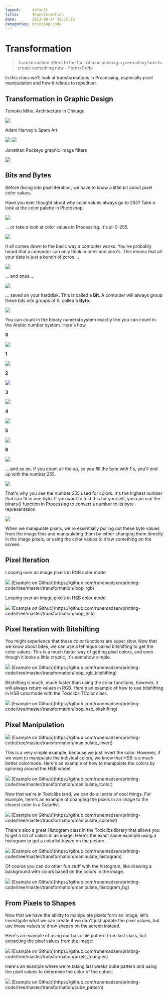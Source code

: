 ```yaml
---
layout:     default
title:      Transformation
date:       2013-08-24 19:15:22
categories: printing-code
---
```


Transformation
==============

<blockquote >
Transformation refers to the fact of manipulating a preexisting form to create something new - Form+Code
</blockquote>

In this class we'll look at transformations in Processing, especially picel manipulation and how it relates to repetition.

Transformation in Graphic Design
--------------------------------

Tomoko Miho, Architecture in Chicago

<img src="{{ imageproxy_url }}/miho-28f5cd00460e1d9a870e656151dfa66c.jpg"  />

Adam Harvey's Spam Art

<img src="{{ imageproxy_url }}/spamart1-fd65857c7515378b9b3075c5f7f62f04.jpg"  />

<img src="{{ imageproxy_url }}/spamart2-9adc69331af482d18709dc354514dc9a.jpg"  />

Jonathan Puckeys graphic image filters

<img src="{{ imageproxy_url }}/puckey-09b4f4c484109262f488f6955cf519d1.jpg"  />


Bits and Bytes
--------------

Before diving into pixel iteration, we have to know a little bit about pixel color values.

Have you ever thought about why color values always go to 255? Take a look at the color palette in Photoshop.

<img src="{{ imageproxy_url }}/photoshop-623e3e8b8db0039dd81e3b1b732e428d.jpg"  />

... or take a look at color values in Processing. It's all 0-255. 

<img src="{{ imageproxy_url }}/processing-3aa1b4ed27ae61c04efd8d4cca359b52.jpg"  />

It all comes down to the basic way a computer works. You've probably heard that a computer can only think in ones and zero's. This means that all your data is just a bunch of zeros ...

<img src="{{ imageproxy_url }}/bit0-fc7d3f405052851aaa23c2bcf6177c2f.jpg"  />

... and ones ...

<img src="{{ imageproxy_url }}/bit1-65f131955af05a84dba691f0122a393c.jpg"  />

... saved on your harddisk. This is called a **Bit**. A computer will always group these bits into groups of 8, called a **Byte**.

<img src="{{ imageproxy_url }}/bitcount0-5078a40bebf4f57eac63d97d507144f2.jpg"  />

You can count in the binary numeral system exactly like you can count in the Arabic number system. Here's how.

**0** 

<img src="{{ imageproxy_url }}/bitcount0-5078a40bebf4f57eac63d97d507144f2.jpg"  />

**1** 

<img src="{{ imageproxy_url }}/bitcount1-b377822cdce2e986c3efa63223658fb0.jpg"  />

**2** 

<img src="{{ imageproxy_url }}/bitcount2-694e534112745c66381a9e8db90a7fc1.jpg"  />

**3** 

<img src="{{ imageproxy_url }}/bitcount3-68a7e9e1de1ccb826fba11dfb07727fb.jpg"  />

**4** 

<img src="{{ imageproxy_url }}/bitcount4-1bafb53093e10b8f2df77c6372017e1c.jpg"  />

**5** 

<img src="{{ imageproxy_url }}/bitcount5-8249dffc9c005d5cdb516909a4aacdec.jpg"  />

**6** 

<img src="{{ imageproxy_url }}/bitcount6-be46f95fd6c61f30a72f90c523888705.jpg"  />

... and so on. If you count all the up, so you fill the byte with 1's, you'll end up with the number 255.

<img src="{{ imageproxy_url }}/bitcount255-c613f85d554fcc615d7506c8734a7134.jpg"  />

That's why you see the number 255 used for colors. It's the highest number that can fit in one byte. If you want to test this for yourself, you can use the binary() function in Processing to convert a number to its byte representation.

<img src="{{ imageproxy_url }}/processing2-f81c2d0e9bcc33836ea225f4db7661c9.jpg"  />

When we manipulate pixels, we're essentially pulling out these byte values from the image files and manipulating them by either changing them directly in the image pixels, or using the color values to draw something on the screen.


Pixel Iteration
---------------

Looping over an image pixels in RGB color mode.

<img src="{{ imageproxy_url }}/loop_rgb-6bb28d9cc82d7e8af8c5f5146f34ed9f.png"  />
[Example on Github](https://github.com/runemadsen/printing-code/tree/master/transformation/loop_rgb)

Looping over an image pixels in HSB color mode.

<img src="{{ imageproxy_url }}/loop_rgb-6bb28d9cc82d7e8af8c5f5146f34ed9f.png"  />
[Example on Github](https://github.com/runemadsen/printing-code/tree/master/transformation/loop_hsb)


Pixel Iteration with Bitshifting
--------------------------------

You might experience that these color functions are super slow. Now that we know about bites, we can use a tehnique called bitshifting to get the color values. This is a much faster way of getting pixel colors, and even though it looks a little cryptic, it's somehow simple.

<img src="{{ imageproxy_url }}/loop_rgb-6bb28d9cc82d7e8af8c5f5146f34ed9f.png"  />
[Example on Github](https://github.com/runemadsen/printing-code/tree/master/transformation/loop_rgb_bitshifting)

Bitshifting is much, much faster than using the color functions, however, it will always return values in RGB. Here's an example of how to use bitshifting in HSB colormode with the Toxiclibs TColor class.

<img src="{{ imageproxy_url }}/loop_rgb-6bb28d9cc82d7e8af8c5f5146f34ed9f.png"  />
[Example on Github](https://github.com/runemadsen/printing-code/tree/master/transformation/loop_hsb_bitshifting)


Pixel Manipulation
------------------

<img src="{{ imageproxy_url }}/manipulate_invert-813a18042d56bf535e67250188d84721.png"  />
[Example on Github](https://github.com/runemadsen/printing-code/tree/master/transformation/manipulate_invert)

This is a very simple example, because we just invert the color. However, if we want to manipulate the individal colors, we know that HSB is a much better colormode. Here's an example of how to manipulate the colors by spinning around the HSB wheel.

<img src="{{ imageproxy_url }}/manipulate_tcolor-fd4590ce9c74bdf21947340b3f384564.png"  />
[Example on Github](https://github.com/runemadsen/printing-code/tree/master/transformation/manipulate_tcolor)

Now that we're in Toxiclibs land, we can do all sorts of cool things. For example, here's an example of changing the pixels in an image to the closest color in a Colorlist.

<img src="{{ imageproxy_url }}/manipulate_colorlist-185e7f03342c5da4b6055f19762acb2b.png"  />
[Example on Github](https://github.com/runemadsen/printing-code/tree/master/transformation/manipulate_colorlist)

There's also a great Histogram class in the Toxiclibs library that allows you to get a list of colors in an image. Here's the exact same example using a histogram to get a colorlist based on the picture.

<img src="{{ imageproxy_url }}/manipulate_histogram-18697ff79640274fabdc7781806c2e4a.png"  />
[Example on Github](https://github.com/runemadsen/printing-code/tree/master/transformation/manipulate_histogram)

Of course you can do other fun stuff with the histogram, like drawing a background with colors based on the colors in the image.

<img src="{{ imageproxy_url }}/manipulate_histogram_bg-e9c86b6ba7791a052a1239c2bba6d2b7.png"  />
[Example on Github](https://github.com/runemadsen/printing-code/tree/master/transformation/manipulate_histogram_bg)


From Pixels to Shapes
---------------------

Now that we have the ability to manipulate pixels form an image, let's investigate what we can create if we don't just update the pixel values, but use those values to draw shapes on the screen instead.

Here's an example of using our basic tile pattern from last class, but extracting the pixel values from the image:

<img src="{{ imageproxy_url }}/pixels_triangles-01edf18bcb03b06a74c43bb66a782481.png"  />
[Example on Github](https://github.com/runemadsen/printing-code/tree/master/transformation/pixels_triangles)

Here's an example where we're taking last weeks cube pattern and using the pixel values to determine the color of the cubes:

<img src="{{ imageproxy_url }}/cube_pattern-c7940f356e94d356f438a0c1a1604e3a.png"  />
[Example on Github](https://github.com/runemadsen/printing-code/tree/master/transformation/cube_pattern)